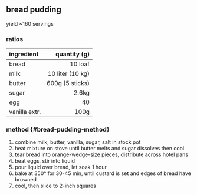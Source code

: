 ## bread pudding
yield ~160 servings

### ratios
| ingredient    |     quantity (g) |
|:--------------|-----------------:|
| bread         |          10 loaf |
| milk          | 10 liter (10 kg) |
| butter        |  600g (5 sticks) |
| sugar         |            2.6kg |
| egg           |               40 |
| vanilla extr. |             100g |

### method {#bread-pudding-method}
1. combine milk, butter, vanilla, sugar, salt in stock pot
1. heat mixture on stove until butter melts and sugar dissolves then cool
1. tear bread into orange-wedge-size pieces, distribute across hotel pans
1. beat eggs, stir into liquid
1. pour liquid over bread, let soak 1 hour
1. bake at 350° for 30-45 min, until custard is set and edges of bread have browned
1. cool, then slice to 2-inch squares
